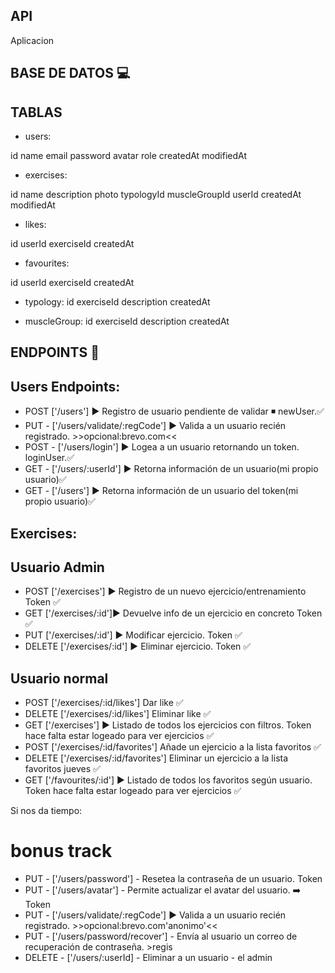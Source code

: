 ## API

Aplicacion

## BASE DE DATOS 💻

## TABLAS

- users:

id
name
email
password
avatar
role
createdAt
modifiedAt

- exercises:

id
name
description
photo
typologyId
muscleGroupId
userId
createdAt
modifiedAt

- likes:

id
userId
exerciseId
createdAt

- favourites:

id
userId
exerciseId
createdAt

- typology:
  id
  exerciseId
  description
  createdAt

- muscleGroup:
  id
  exerciseId
  description
  createdAt

## ENDPOINTS 🏁

## Users Endpoints:

- POST ['/users'] ▶️ Registro de usuario pendiente de validar ◾ newUser.✅
- PUT - ['/users/validate/:regCode'] ▶️ Valida a un usuario recién registrado. >>opcional:brevo.com<<
- POST - ['/users/login'] ▶️ Logea a un usuario retornando un token. loginUser.✅
- GET - ['/users/:userId'] ▶️ Retorna información de un usuario(mi propio usuario)✅
- GET - ['/users'] ▶️ Retorna información de un usuario del token(mi propio usuario)✅

## Exercises:

## Usuario Admin

- POST ['/exercises'] ▶️ Registro de un nuevo ejercicio/entrenamiento Token ✅
- GET ['/exercises/:id']▶️ Devuelve info de un ejercicio en concreto Token ✅
- PUT ['/exercises/:id'] ▶️ Modificar ejercicio. Token ✅
- DELETE ['/exercises/:id'] ▶️ Eliminar ejercicio. Token ✅

## Usuario normal

- POST ['/exercises/:id/likes'] Dar like ✅
- DELETE ['/exercises/:id/likes'] Eliminar like ✅
- GET ['/exercises'] ▶️ Listado de todos los ejercicios con filtros. Token hace falta estar logeado para ver ejercicios ✅
- POST ['/exercises/:id/favorites'] Añade un ejercicio a la lista favoritos ✅
- DELETE ['/exercises/:id/favorites'] Eliminar un ejercicio a la lista favoritos jueves ✅
- GET ['/favourites/:id'] ▶️ Listado de todos los favoritos según usuario. Token hace falta estar logeado para ver ejercicios ✅

Si nos da tiempo:

# bonus track

- PUT - ['/users/password'] - Resetea la contraseña de un usuario. Token
- PUT - ['/users/avatar'] - Permite actualizar el avatar del usuario. ➡️ Token
- PUT - ['/users/validate/:regCode'] ▶️ Valida a un usuario recién registrado. >>opcional:brevo.com'anonimo'<<
- PUT - ['/users/password/recover'] - Envía al usuario un correo de recuperación de contraseña. >regis
- DELETE - ['/users/:userId] - Eliminar a un usuario - el admin
